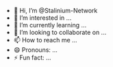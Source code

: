 - 👋 Hi, I’m @Stalinium-Network
- 👀 I’m interested in ...
- 🌱 I’m currently learning ...
- 💞️ I’m looking to collaborate on ...
- 📫 How to reach me ...
- 😄 Pronouns: ...
- ⚡ Fun fact: ...

<!---
Stalinium-Network/Stalinium-Network is a ✨ special ✨ repository because its `README.md` (this file) appears on your GitHub profile.
You can click the Preview link to take a look at your changes.
--->
